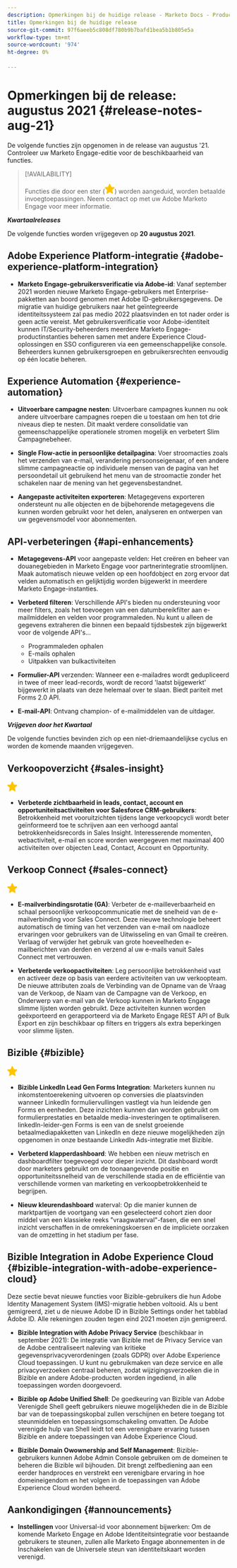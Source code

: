 ```yaml
---
description: Opmerkingen bij de huidige release - Marketo Docs - Productdocumentatie
title: Opmerkingen bij de huidige release
source-git-commit: 97f6aeeb5c808df780b9b7bafd1bea5b1b805e5a
workflow-type: tm+mt
source-wordcount: '974'
ht-degree: 0%

---
```


# Opmerkingen bij de release: augustus 2021 {#release-notes-aug-21}

De volgende functies zijn opgenomen in de release van augustus &#39;21. Controleer uw Marketo Engage-editie voor de beschikbaarheid van functies.

>[!AVAILABILITY]
>
>Functies die door een ster (![](assets/yellow-star.png)) worden aangeduid, worden betaalde invoegtoepassingen. Neem contact op met uw Adobe Marketo Engage voor meer informatie.

**_Kwartaalreleases_**

De volgende functies worden vrijgegeven op **20 augustus 2021**.

## Adobe Experience Platform-integratie {#adobe-experience-platform-integration}

* **Marketo Engage-gebruikersverificatie via Adobe-id**: Vanaf september 2021 worden nieuwe Marketo Engage-gebruikers met Enterprise-pakketten aan boord genomen met Adobe ID-gebruikersgegevens. De migratie van huidige gebruikers naar het geïntegreerde identiteitssysteem zal pas medio 2022 plaatsvinden en tot nader order is geen actie vereist. Met gebruikersverificatie voor Adobe-identiteit kunnen IT/Security-beheerders meerdere Marketo Engage-productinstanties beheren samen met andere Experience Cloud-oplossingen en SSO configureren via een gemeenschappelijke console. Beheerders kunnen gebruikersgroepen en gebruikersrechten eenvoudig op één locatie beheren.

## Experience Automation {#experience-automation}

* **Uitvoerbare campagne nesten**: Uitvoerbare campagnes kunnen nu ook andere uitvoerbare campagnes roepen die u toestaan om hen tot drie niveaus diep te nesten. Dit maakt verdere consolidatie van gemeenschappelijke operationele stromen mogelijk en verbetert Slim Campagnebeheer.

* **Single Flow-actie in persoonlijke detailpagina**: Voer stroomacties zoals het verzenden van e-mail, verandering persoonseigenaar, of een andere slimme campagneactie op individuele mensen van de pagina van het persoondetail uit gebruikend het menu van de stroomactie zonder het schakelen naar de mening van het gegevensbestandnet.

* **Aangepaste activiteiten exporteren**: Metagegevens exporteren ondersteunt nu alle objecten en de bijbehorende metagegevens die kunnen worden gebruikt voor het delen, analyseren en ontwerpen van uw gegevensmodel voor abonnementen.

## API-verbeteringen {#api-enhancements}

* **Metagegevens-API** voor aangepaste velden: Het creëren en beheer van douanegebieden in Marketo Engage voor partnerintegratie stroomlijnen. Maak automatisch nieuwe velden op een hoofdobject en zorg ervoor dat velden automatisch en gelijktijdig worden bijgewerkt in meerdere Marketo Engage-instanties.

* **Verbeterd filteren**: Verschillende API&#39;s bieden nu ondersteuning voor meer filters, zoals het toevoegen van een datumbereikfilter aan e-mailmiddelen en velden voor programmaleden. Nu kunt u alleen de gegevens extraheren die binnen een bepaald tijdsbestek zijn bijgewerkt voor de volgende API&#39;s...
   * Programmaleden ophalen
   * E-mails ophalen
   * Uitpakken van bulkactiviteiten

* **Formulier-API** verzenden: Wanneer een e-mailadres wordt gedupliceerd in twee of meer lead-records, wordt de record &#39;laatst bijgewerkt&#39; bijgewerkt in plaats van deze helemaal over te slaan. Biedt pariteit met Forms 2.0 API.

* **E-mail-API**: Ontvang champion- of e-mailmiddelen van de uitdager.

**_Vrijgeven door het Kwartaal_**

De volgende functies bevinden zich op een niet-driemaandelijkse cyclus en worden de komende maanden vrijgegeven.

## Verkoopoverzicht {#sales-insight}

![(ster)](assets/yellow-star.png)

* **Verbeterde zichtbaarheid in leads, contact, account en opportuniteitsactiviteiten voor Salesforce CRM-gebruikers**: Betrokkenheid met vooruitzichten tijdens lange verkoopcycli wordt beter geïnformeerd toe te schrijven aan een verhoogd aantal betrokkenheidsrecords in Sales Insight. Interesserende momenten, webactiviteit, e-mail en score worden weergegeven met maximaal 400 activiteiten over objecten Lead, Contact, Account en Opportunity.

## Verkoop Connect {#sales-connect}

![(ster)](assets/yellow-star.png)

* **E-mailverbindingsrotatie (GA)**: Verbeter de e-mailleverbaarheid en schaal persoonlijke verkoopcommunicatie met de snelheid van de e-mailverbinding voor Sales Connect. Deze nieuwe technologie beheert automatisch de timing van het verzenden van e-mail om naadloze ervaringen voor gebruikers van de Uitwisseling en van Gmail te creëren. Verlaag of verwijder het gebruik van grote hoeveelheden e-mailberichten van derden en verzend al uw e-mails vanuit Sales Connect met vertrouwen.

* **Verbeterde verkoopactiviteiten**: Leg persoonlijke betrokkenheid vast en activeer deze op basis van eerdere activiteiten van uw verkoopteam. De nieuwe attributen zoals de Verbinding van de Opname van de Vraag van de Verkoop, de Naam van de Campagne van de Verkoop, en Onderwerp van e-mail van de Verkoop kunnen in Marketo Engage slimme lijsten worden gebruikt.  Deze activiteiten kunnen worden geëxporteerd en gerapporteerd via de Marketo Engage REST API of Bulk Export en zijn beschikbaar op filters en triggers als extra beperkingen voor slimme lijsten.

## Bizible {#bizible}

![](assets/yellow-star.png)

* **Bizible LinkedIn Lead Gen Forms Integration**: Marketers kunnen nu inkomstentoerekening uitvoeren op conversies die plaatsvinden wanneer LinkedIn formuliervullingen vastlegt via hun leidende gen Forms en eenheden. Deze inzichten kunnen dan worden gebruikt om formulierprestaties en betaalde media-investeringen te optimaliseren. linkedIn-leider-gen Forms is een van de snelst groeiende betaalmediapakketten van LinkedIn en deze nieuwe mogelijkheden zijn opgenomen in onze bestaande LinkedIn Ads-integratie met Bizible. 
 
* **Verbeterd klapperdashboard**: We hebben een nieuw metrisch en dashboardfilter toegevoegd voor dieper inzicht. Dit dashboard wordt door marketers gebruikt om de toonaangevende positie en opportuniteitssnelheid van de verschillende stadia en de efficiëntie van verschillende vormen van marketing en verkoopbetrokkenheid te begrijpen.

* **Nieuw kleurendashboard** waterval: Op die manier kunnen de marktpartijen de voortgang van een geselecteerd cohort zien door middel van een klassieke reeks &quot;vraagwaterval&quot;-fasen, die een snel inzicht verschaffen in de omrekeningskoersen en de impliciete oorzaken van de omzetting in het stadium per fase.

## Bizible Integration in Adobe Experience Cloud {#bizible-integration-with-adobe-experience-cloud}

Deze sectie bevat nieuwe functies voor Bizible-gebruikers die hun Adobe Identity Management System (IMS)-migratie hebben voltooid. Als u bent gemigreerd, ziet u de nieuwe Adobe ID in Bizible Settings onder het tabblad Adobe ID. Alle rekeningen zouden tegen eind 2021 moeten zijn gemigreerd.

* **Bizible Integration with Adobe Privacy Service**  (beschikbaar in september 2021): De integratie van Bizible met de Privacy Service van de Adobe centraliseert naleving van kritieke gegevensprivacyverordeningen (zoals GDPR) over Adobe Experience Cloud toepassingen. U kunt nu gebruikmaken van deze service en alle privacyverzoeken centraal beheren, zodat wijzigingsverzoeken die in Bizible en andere Adobe-producten worden ingediend, in alle toepassingen worden doorgevoerd.

* **Bizible op Adobe Unified Shell**: De goedkeuring van Bizible van Adobe Verenigde Shell geeft gebruikers nieuwe mogelijkheden die in de Bizible bar van de toepassingskopbal zullen verschijnen en betere toegang tot steunmiddelen en toepassingsomschakeling omvatten. De Adobe verenigde hulp van Shell leidt tot een verenigbare ervaring tussen Bizible en andere toepassingen van Adobe Experience Cloud.

* **Bizible Domain Owownership and Self Management**: Bizible-gebruikers kunnen Adobe Admin Console gebruiken om de domeinen te beheren die Bizible wil bijhouden. Dit brengt zelfbediening aan een eerder handproces en verstrekt een verenigbare ervaring in hoe domeineigendom en het volgen in de toepassingen van Adobe Experience Cloud worden beheerd.

## Aankondigingen {#announcements}

* **Instellingen** voor Universal-id voor abonnement bijwerken: Om de komende Marketo Engage en Adobe Identiteitsintegratie voor bestaande gebruikers te steunen, zullen alle Marketo Engage abonnementen in de Inschakelen van de Universele steun van identiteitskaart worden verenigd.
